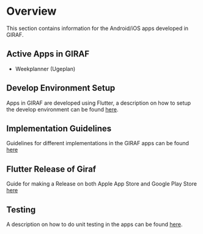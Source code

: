 # Overview

This section contains information for the Android/iOS apps developed in GIRAF.

## Active Apps in GIRAF

- Weekplanner (Ugeplan)

## Develop Environment Setup

Apps in GIRAF are developed using Flutter, a description on how to setup the
develop environment can be found [here](development_environment_setup.md). 

## Implementation Guidelines

Guidelines for different implementations in the GIRAF apps can be found [here](./Guidelines/index.md)   

## Flutter Release of Giraf

Guide for making a Release on both Apple App Store and Google Play Store [here](./release_guide.md)

## Testing

A description on how to do unit testing in the apps can be found [here](test.md).
